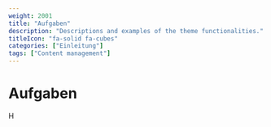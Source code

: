 ```yaml
---
weight: 2001
title: "Aufgaben"
description: "Descriptions and examples of the theme functionalities."
titleIcon: "fa-solid fa-cubes"
categories: ["Einleitung"]
tags: ["Content management"]
---
```


# Aufgaben

H